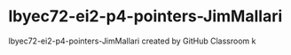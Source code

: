 # lbyec72-ei2-p4-pointers-JimMallari
lbyec72-ei2-p4-pointers-JimMallari created by GitHub Classroom
k
